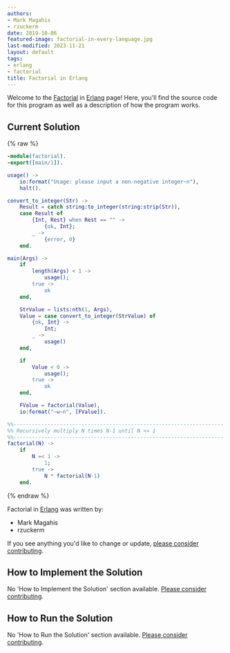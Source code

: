 ```yaml
---
authors:
- Mark Magahis
- rzuckerm
date: 2019-10-06
featured-image: factorial-in-every-language.jpg
last-modified: 2023-11-21
layout: default
tags:
- erlang
- factorial
title: Factorial in Erlang
---
```


Welcome to the [Factorial](https://sampleprograms.io/projects/factorial) in [Erlang](https://sampleprograms.io/languages/erlang) page! Here, you'll find the source code for this program as well as a description of how the program works.

## Current Solution

{% raw %}

```erlang
-module(factorial).
-export([main/1]).

usage() ->
    io:format("Usage: please input a non-negative integer~n"),
    halt().

convert_to_integer(Str) ->
    Result = catch string:to_integer(string:strip(Str)),
    case Result of
        {Int, Rest} when Rest == "" ->
            {ok, Int};
        _ ->
            {error, 0}
    end.

main(Args) ->
    if
        length(Args) < 1 ->
            usage();
        true ->
            ok
    end,

    StrValue = lists:nth(1, Args),
    Value = case convert_to_integer(StrValue) of
        {ok, Int} ->
            Int;
        _ ->
            usage()
    end,

    if
        Value < 0 ->
            usage();
        true ->
            ok
    end,

    FValue = factorial(Value),
    io:format("~w~n", [FValue]).

%%--------------------------------------------------------------------
%% Recursively multiply N times N-1 until N <= 1
%%--------------------------------------------------------------------
factorial(N) ->
    if
        N =< 1 ->
            1;
        true ->
            N * factorial(N-1)
    end.

```

{% endraw %}

Factorial in [Erlang](https://sampleprograms.io/languages/erlang) was written by:

- Mark Magahis
- rzuckerm

If you see anything you'd like to change or update, [please consider contributing](https://github.com/TheRenegadeCoder/sample-programs).

## How to Implement the Solution

No 'How to Implement the Solution' section available. [Please consider contributing](https://github.com/TheRenegadeCoder/sample-programs-website).

## How to Run the Solution

No 'How to Run the Solution' section available. [Please consider contributing](https://github.com/TheRenegadeCoder/sample-programs-website).